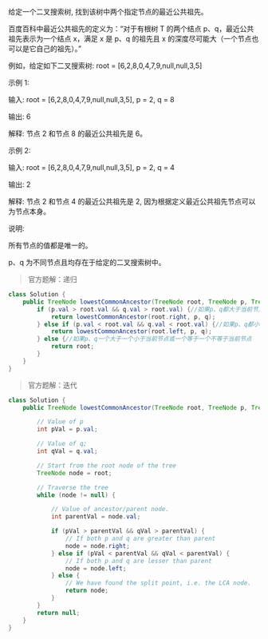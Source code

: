 给定一个二叉搜索树, 找到该树中两个指定节点的最近公共祖先。

百度百科中最近公共祖先的定义为：“对于有根树 T 的两个结点 p、q，最近公共祖先表示为一个结点 x，满足 x 是 p、q 的祖先且 x 的深度尽可能大（一个节点也可以是它自己的祖先）。”

例如，给定如下二叉搜索树:  root = [6,2,8,0,4,7,9,null,null,3,5]



 

示例 1:

输入: root = [6,2,8,0,4,7,9,null,null,3,5], p = 2, q = 8

输出: 6 

解释: 节点 2 和节点 8 的最近公共祖先是 6。

示例 2:

输入: root = [6,2,8,0,4,7,9,null,null,3,5], p = 2, q = 4

输出: 2

解释: 节点 2 和节点 4 的最近公共祖先是 2, 因为根据定义最近公共祖先节点可以为节点本身。

说明:

所有节点的值都是唯一的。

p、q 为不同节点且均存在于给定的二叉搜索树中。
>官方题解：递归
```java
class Solution {
    public TreeNode lowestCommonAncestor(TreeNode root, TreeNode p, TreeNode q) {
        if (p.val > root.val && q.val > root.val) {//如果p、q都大于当前节点
            return lowestCommonAncestor(root.right, p, q);
        } else if (p.val < root.val && q.val < root.val) {//如果p、q都小于当前节点
            return lowestCommonAncestor(root.left, p, q);
        } else {//如果p、q一个大于一个小于当前节点或一个等于一个不等于当前节点
            return root;
        }
    }
}
```
>官方题解：迭代
```java
class Solution {
    public TreeNode lowestCommonAncestor(TreeNode root, TreeNode p, TreeNode q) {

        // Value of p
        int pVal = p.val;

        // Value of q;
        int qVal = q.val;

        // Start from the root node of the tree
        TreeNode node = root;

        // Traverse the tree
        while (node != null) {

            // Value of ancestor/parent node.
            int parentVal = node.val;

            if (pVal > parentVal && qVal > parentVal) {
                // If both p and q are greater than parent
                node = node.right;
            } else if (pVal < parentVal && qVal < parentVal) {
                // If both p and q are lesser than parent
                node = node.left;
            } else {
                // We have found the split point, i.e. the LCA node.
                return node;
            }
        }
        return null;
    }
}
```
